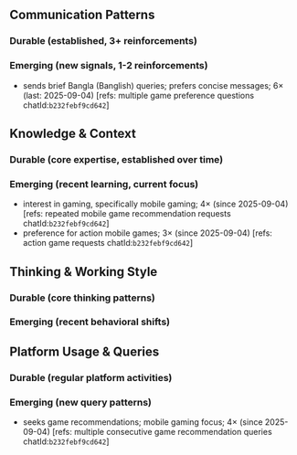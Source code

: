 ## Communication Patterns
### Durable (established, 3+ reinforcements)

### Emerging (new signals, 1-2 reinforcements)
- sends brief Bangla (Banglish) queries; prefers concise messages; 6× (last: 2025-09-04) [refs: multiple game preference questions chatId:`b232febf9cd642`]

## Knowledge & Context
### Durable (core expertise, established over time)

### Emerging (recent learning, current focus)
- interest in gaming, specifically mobile gaming; 4× (since 2025-09-04) [refs: repeated mobile game recommendation requests chatId:`b232febf9cd642`]
- preference for action mobile games; 3× (since 2025-09-04) [refs: action game requests chatId:`b232febf9cd642`]

## Thinking & Working Style
### Durable (core thinking patterns)

### Emerging (recent behavioral shifts)

## Platform Usage & Queries
### Durable (regular platform activities)

### Emerging (new query patterns)
- seeks game recommendations; mobile gaming focus; 4× (since 2025-09-04) [refs: multiple consecutive game recommendation queries chatId:`b232febf9cd642`]